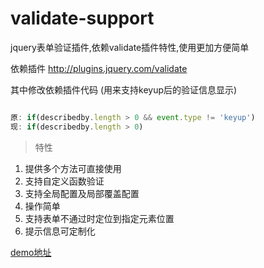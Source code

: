 # validate-support

jquery表单验证插件,依赖validate插件特性,使用更加方便简单

依赖插件 http://plugins.jquery.com/validate

其中修改依赖插件代码 (用来支持keyup后的验证信息显示)


```javascript

原: if(describedby.length > 0 && event.type != 'keyup') 
现: if(describedby.length > 0)

```
> 特性

1. 提供多个方法可直接使用 
1. 支持自定义函数验证
1. 支持全局配置及局部覆盖配置
1. 操作简单
1. 支持表单不通过时定位到指定元素位置
1. 提示信息可定制化

[demo地址](https://joker-pper.github.io/validate-support/example/)
